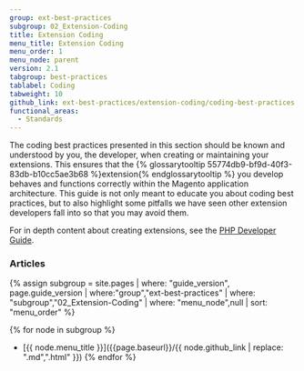```yaml
---
group: ext-best-practices
subgroup: 02_Extension-Coding
title: Extension Coding
menu_title: Extension Coding
menu_order: 1
menu_node: parent
version: 2.1
tabgroup: best-practices
tablabel: Coding
tabweight: 10
github_link: ext-best-practices/extension-coding/coding-best-practices.md
functional_areas:
  - Standards
---
```


The coding best practices presented in this section should be known and understood by you, the developer, when creating or maintaining your extensions. This ensures that the {% glossarytooltip 55774db9-bf9d-40f3-83db-b10cc5ae3b68 %}extension{% endglossarytooltip %} you develop behaves and functions correctly within the Magento application architecture. This guide is not only meant to educate you about coding best practices, but to also highlight some pitfalls we have seen other extension developers fall into so that you may avoid them.

For in depth content about creating extensions, see the [PHP Developer Guide]({{page.baseurl}}/extension-dev-guide/bk-extension-dev-guide.html).

### Articles

{% assign subgroup = site.pages | where: "guide_version", page.guide_version | where:"group","ext-best-practices" | where: "subgroup","02_Extension-Coding" | where: "menu_node",null | sort: "menu_order" %}

{% for node in subgroup %}
*  [{{ node.menu_title }}]({{page.baseurl}}/{{ node.github_link | replace: ".md",".html" }})
{% endfor %}
